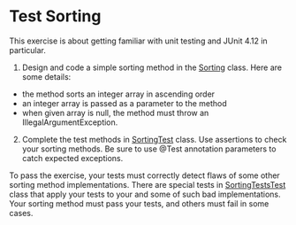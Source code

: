 # Test Sorting

This exercise is about getting familiar with unit testing and JUnit 4.12 in particular.

1. Design and code a simple sorting method in the [Sorting](src/main/java/com/epam/rd/autotasks/Sorting.java) class.
Here are some details:
- the method sorts an integer array in ascending order
- an integer array is passed as a parameter to the method
- when given array is null, the method must throw an IllegalArgumentException.


2. Complete the test methods in [SortingTest](src/main/java/com/epam/rd/autotasks/SortingTest.java) class.
Use assertions to check your sorting methods. Be sure to use @Test annotation parameters to catch expected exceptions.

To pass the exercise, your tests must correctly detect flaws of some other sorting method implementations.
There are special tests in [SortingTestsTest](src/test/java/com/epam/rd/autotasks/SortingTestsTest.java) class that apply your tests to your and some of such bad implementations.
Your sorting method must pass your tests, and others must fail in some cases.
